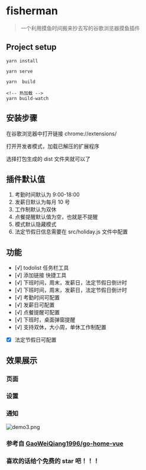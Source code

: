 # fisherman
>  一个利用摸鱼时间搬来抄去写的谷歌浏览器摸鱼插件

## Project setup
```
yarn install

yarn serve

yarn  build 

<!-- 热加载 -->
yarn build-watch

```

## 安装步骤

在谷歌浏览器中打开链接 chrome://extensions/

打开开发者模式，加载已解压的扩展程序

选择打包生成的 dist 文件夹就可以了

## 插件默认值

1. 考勤时间默认为 9:00-18:00
2. 发薪日默认为每月 10 号
3. 工作制默认为双休
4. 点餐提醒默认值为空，也就是不提醒
5. 模式默认隐藏模式
6. 法定节假日信息需要在 src/holiday.js 文件中配置

## 功能
- [√] todolist 任务栏工具
- [√] 添加链接 快捷工具
- [√] 下班时间，周末，发薪日，法定节假日倒计时
- [√] 下班时间，周末，发薪日，法定节假日倒计时
- [√] 考勤时间可配置
- [√] 发薪日可配置
- [√] 点餐提醒可配置
- [√] 下班时，桌面弹窗提醒
- [√] 支持双休，大小周，单休工作制配置
- [x] 法定节假日可配置


## 效果展示

### 页面

### 设置




### 通知

![demo3.png](https://gitee.com/GaoWeiQiang1996/go-home-vue/raw/master/src/assets/demo3.png)


### 参考自  [GaoWeiQiang1996/go-home-vue](https://gitee.com/GaoWeiQiang1996/go-home-vue)


### 喜欢的话给个免费的 star 吧！！！